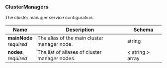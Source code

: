 
<a name="clustermanagers"></a>
### ClusterManagers
The cluster manager service configuration.


|Name|Description|Schema|
|---|---|---|
|**mainNode**  <br>*required*|The alias of the main cluster manager node.|string|
|**nodes**  <br>*required*|The list of aliases of cluster manager nodes.|< string > array|



